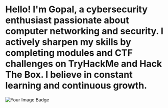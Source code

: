 # Hello! I'm Gopal, a cybersecurity enthusiast passionate about computer networking and security. I actively sharpen my skills by completing modules and CTF challenges on TryHackMe and Hack The Box. I believe in constant learning and continuous growth.
<img src="https://tryhackme-badges.s3.amazonaws.com/rootuser2503.png" alt="Your Image Badge" />
<!--

